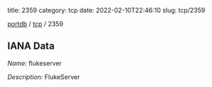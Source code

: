 title: 2359
category: tcp
date: 2022-02-10T22:46:10
slug: tcp/2359

[portdb](/) / [tcp](/category/tcp.html) / 2359


## IANA Data

_Name:_ flukeserver

_Description:_ FlukeServer

